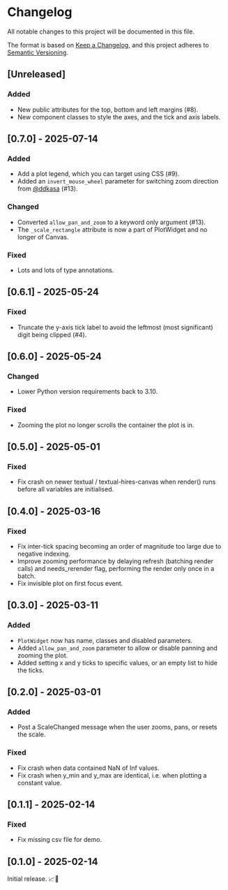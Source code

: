 # Changelog

All notable changes to this project will be documented in this file.

The format is based on [Keep a Changelog](https://keepachangelog.com/en/1.1.0/),
and this project adheres to [Semantic Versioning](https://semver.org/spec/v2.0.0.html).

## [Unreleased]

### Added

- New public attributes for the top, bottom and left margins (#8).
- New component classes to style the axes, and the tick and axis labels.

## [0.7.0] - 2025-07-14

### Added

- Add a plot legend, which you can target using CSS (#9).
- Added an `invert_mouse_wheel` parameter for switching zoom direction from [@ddkasa](https://github.com/ddkasa) (#13).

### Changed

- Converted `allow_pan_and_zoom` to a keyword only argument (#13).
- The `_scale_rectangle` attribute is now a part of PlotWidget and no longer of Canvas.

### Fixed

- Lots and lots of type annotations.

## [0.6.1] - 2025-05-24

### Fixed

- Truncate the y-axis tick label to avoid the leftmost (most significant) digit being clipped (#4).

## [0.6.0] - 2025-05-24

### Changed

- Lower Python version requirements back to 3.10.

### Fixed

- Zooming the plot no longer scrolls the container the plot is in.

## [0.5.0] - 2025-05-01

### Fixed

- Fix crash on newer textual / textual-hires-canvas when render() runs before all variables are initialised.

## [0.4.0] - 2025-03-16

### Fixed

- Fix inter-tick spacing becoming an order of magnitude too large due to negative indexing.
- Improve zooming performance by delaying refresh (batching render calls) and
  needs_rerender flag, performing the render only once in a batch.
- Fix invisible plot on first focus event.

## [0.3.0] - 2025-03-11

### Added

- `PlotWidget` now has name, classes and disabled parameters.
- Added `allow_pan_and_zoom` parameter to allow or disable panning and zooming the plot.
- Added setting x and y ticks to specific values, or an empty list to hide the ticks.

## [0.2.0] - 2025-03-01

### Added

- Post a ScaleChanged message when the user zooms, pans, or resets the scale.

### Fixed

- Fix crash when data contained NaN of Inf values.
- Fix crash when y_min and y_max are identical, i.e. when plotting a constant value.

## [0.1.1] - 2025-02-14

### Fixed

- Fix missing csv file for demo.

## [0.1.0] - 2025-02-14

Initial release. 📈🎉
